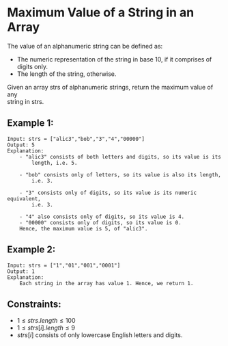 # Maximum Value of a String in an Array

The value of an alphanumeric string can be defined as:

* The numeric representation of the string in base 10, if it comprises of  
digits only.
* The length of the string, otherwise.

Given an array strs of alphanumeric strings, return the maximum value of any  
string in strs.

 

## Example 1:

    Input: strs = ["alic3","bob","3","4","00000"]
    Output: 5
    Explanation: 
        - "alic3" consists of both letters and digits, so its value is its  
            length, i.e. 5.

        - "bob" consists only of letters, so its value is also its length, 
            i.e. 3.

        - "3" consists only of digits, so its value is its numeric equivalent,
            i.e. 3.

        - "4" also consists only of digits, so its value is 4.
        - "00000" consists only of digits, so its value is 0.
        Hence, the maximum value is 5, of "alic3".

## Example 2:

    Input: strs = ["1","01","001","0001"]
    Output: 1
    Explanation: 
        Each string in the array has value 1. Hence, we return 1.
        
        
        
## Constraints:

* $1 \le strs.length \le 100$
* $1 \le strs[i].length \le 9$
* $strs[i]$ consists of only lowercase English letters and digits.

